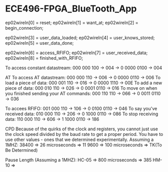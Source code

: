 # ECE496-FPGA_BlueTooth_App

ep02wireIn[0] = reset;
ep02wireIn[1] = want_at;
ep02wireIn[2] = begin_connection;

ep02wireIn[3] = user_data_loaded;
ep02wireIn[4] = user_knows_stored;
ep02wireIn[5] = user_data_done;

ep02wireIn[6] = access_RFIFO;
ep02wireIn[7] = user_received_data;
ep02wireIn[8] = finished_with_RFIFO;

To access constant datastream: 000 000 100 -> 004 -> 0 0000 0100 -> 004

AT
To access AT datastream: 000 000 110 -> 006 -> 0 0000 0110 -> 006
To load a piece of data: 000 001 110 -> 016 -> 0 0000 1110 -> 00E
To add a new piece of data: 000 010 110 -> 026 -> 0 0001 0110 -> 016
To move on when you finished sending your AT commands: 000 110 110 -> 066 -> 0 0011 0110 -> 036

To accees RFIFO: 001 000 110 -> 106 -> 0 0100 0110 -> 046
To say you've received data: 010 000 110 -> 206 -> 0 1000 0110 -> 086
To stop receiving data: 110 000 110 -> 606 -> 1 1000 0110 -> 186

CPD
Because of the quirks of the clock and registers, 
you cannot just use the clock speed divided by the baud rate to get a proper period.
You have to use other values - ones that we determined experimentally.
Assuming a 1MHZ:
38400 => 26 microseconds => 11
9600 => 100 microseconds => TK(To Be Determined)

Pause Length (Assuming a 1MHZ):
HC-05 => 800 microseconds => 385
HM-10 => 

